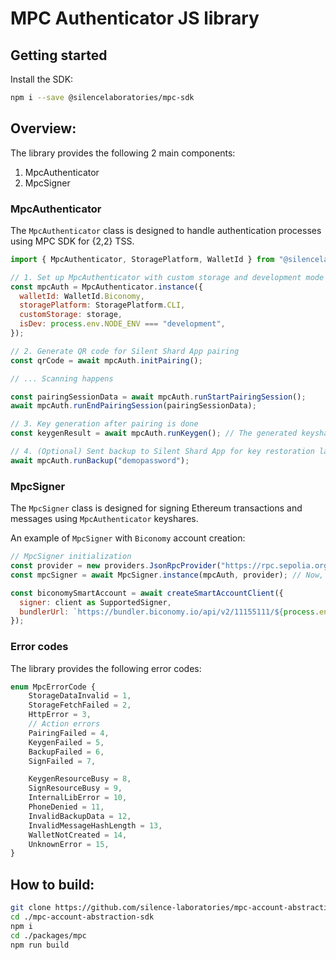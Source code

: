 # MPC Authenticator JS library

## Getting started

Install the SDK:

```sh
npm i --save @silencelaboratories/mpc-sdk
```

## Overview:

The library provides the following 2 main components:

1. MpcAuthenticator
2. MpcSigner

### MpcAuthenticator

The `MpcAuthenticator` class is designed to handle authentication processes using MPC SDK for {2,2} TSS.


```javascript
import { MpcAuthenticator, StoragePlatform, WalletId } from "@silencelaboratories/mpc-sdk";

// 1. Set up MpcAuthenticator with custom storage and development mode
const mpcAuth = MpcAuthenticator.instance({
  walletId: WalletId.Biconomy,
  storagePlatform: StoragePlatform.CLI,
  customStorage: storage,
  isDev: process.env.NODE_ENV === "development",
});

// 2. Generate QR code for Silent Shard App pairing
const qrCode = await mpcAuth.initPairing();

// ... Scanning happens

const pairingSessionData = await mpcAuth.runStartPairingSession();
await mpcAuth.runEndPairingSession(pairingSessionData);

// 3. Key generation after pairing is done
const keygenResult = await mpcAuth.runKeygen(); // The generated keyshares will be stored to do signing later

// 4. (Optional) Sent backup to Silent Shard App for key restoration later
await mpcAuth.runBackup("demopassword"); 
```

### MpcSigner

The `MpcSigner` class is designed for signing Ethereum transactions and messages using `MpcAuthenticator` keyshares.

An example of `MpcSigner` with `Biconomy` account creation:

```javascript
// MpcSigner initialization
const provider = new providers.JsonRpcProvider("https://rpc.sepolia.org");
const mpcSigner = await MpcSigner.instance(mpcAuth, provider); // Now, mpcSigner could be used to sign ETH transactions

const biconomySmartAccount = await createSmartAccountClient({
  signer: client as SupportedSigner,
  bundlerUrl: `https://bundler.biconomy.io/api/v2/11155111/${process.env.API_KEY}`,
});
```

### Error codes

The library provides the following error codes:

```typescript
enum MpcErrorCode {
	StorageDataInvalid = 1,
	StorageFetchFailed = 2,
	HttpError = 3,
	// Action errors
	PairingFailed = 4,
	KeygenFailed = 5,
	BackupFailed = 6,
	SignFailed = 7,

	KeygenResourceBusy = 8,
	SignResourceBusy = 9,
	InternalLibError = 10,
	PhoneDenied = 11,
	InvalidBackupData = 12,
	InvalidMessageHashLength = 13,
	WalletNotCreated = 14,
	UnknownError = 15,
}
```


## How to build:

```bash
git clone https://github.com/silence-laboratories/mpc-account-abstraction-sdk.git
cd ./mpc-account-abstraction-sdk
npm i
cd ./packages/mpc
npm run build
```
